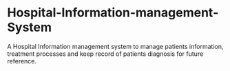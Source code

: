 # Hospital-Information-management-System
A Hospital Information management system to manage patients information, treatment processes and keep record of patients diagnosis for future reference.
